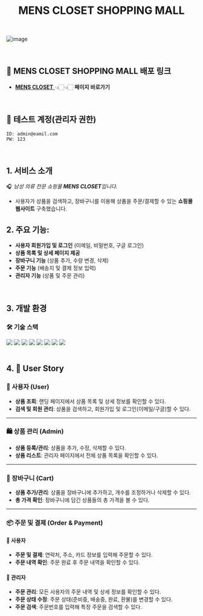 <h1 align="center">MENS CLOSET SHOPPING MALL</h1>

</br>

![image](https://github.com/user-attachments/assets/50a063d5-148e-4ab9-a0b4-a5682cd59831)

</br>

## 💫 MENS CLOSET SHOPPING MALL 배포 링크 

- <a href="https://mens-closet.netlify.app" target="_blank" rel="noopener noreferrer"><strong>MENS CLOSET</strong> </a> 👈🏻👈🏻 **페이지 바로가기**

<br>

## 💫 테스트 계정(관리자 권한)
 
```
ID: admin@eamil.com
PW: 123
```

<br>

## 1. 서비스 소개

🎧 <em>남성 의류 전문 쇼핑몰 <strong>MENS CLOSET</strong>입니다.</em>
- 사용자가 상품을 검색하고, 장바구니를 이용해 상품을 주문/결제할 수 있는 **쇼핑몰 웹사이트** 구축했습니다.
  

## 2. 주요 기능:
- **사용자 회원가입 및 로그인** (이메일, 비밀번호, 구글 로그인)
- **상품 목록 및 상세 페이지 제공**
- **장바구니 기능** (상품 추가, 수량 변경, 삭제)
- **주문 기능** (배송지 및 결제 정보 입력)
- **관리자 기능** (상품 및 주문 관리)

<br>

## 3. 개발 환경

### 🛠 기술 스택

<div>
    <img src="https://img.shields.io/badge/React-grey?style=for-the-badge&logo=React&logoColor=61DAFB"/>
    <img src="https://img.shields.io/badge/Redux--Thunk-grey?style=for-the-badge&logo=Redux&logoColor=764ABC"/>
    <img src="https://img.shields.io/badge/Redux Toolkit-grey?style=for-the-badge&logo=Redux&logoColor=764ABC"/>
    <img src="https://img.shields.io/badge/MongoDB-grey?style=for-the-badge&logo=MongoDB&logoColor=47A248"/>
    <img src="https://img.shields.io/badge/Mongoose-grey?style=for-the-badge&logo=Node.js&logoColor=green"/>
    <img src="https://img.shields.io/badge/Glitch-grey?style=for-the-badge&logo=Glitch&logoColor=33FFFA"/>
    <img src="https://img.shields.io/badge/Netlify-grey?style=for-the-badge&logo=Netlify&logoColor=00C7B7"/>
    <img src="https://img.shields.io/badge/GitHub Actions-grey?style=for-the-badge&logo=GitHub Actions&logoColor=2088FF"/>
</div>

<br>

## 4. 📖 User Story

### 👤 사용자 (User)
- **상품 조회**: 랜딩 페이지에서 상품 목록 및 상세 정보를 확인할 수 있다.
- **검색 및 회원 관리**: 상품을 검색하고, 회원가입 및 로그인(이메일/구글)할 수 있다.

---

### 🛍️ 상품 관리 (Admin)
- **상품 등록/관리**: 상품을 추가, 수정, 삭제할 수 있다.
- **상품 리스트**: 관리자 페이지에서 전체 상품 목록을 확인할 수 있다.

---

### 🛒 장바구니 (Cart)
- **상품 추가/관리**: 상품을 장바구니에 추가하고, 개수를 조정하거나 삭제할 수 있다.
- **총 가격 확인**: 장바구니에 담긴 상품들의 총 가격을 볼 수 있다.

---

### 📦 주문 및 결제 (Order & Payment)

#### 🔹 사용자
- **주문 및 결제**: 연락처, 주소, 카드 정보를 입력해 주문할 수 있다.
- **주문 내역 확인**: 주문 완료 후 주문 내역을 확인할 수 있다.

#### 🔹 관리자
- **주문 관리**: 모든 사용자의 주문 내역 및 상세 정보를 확인할 수 있다.
- **주문 상태 수정**: 주문 상태(준비중, 배송중, 완료, 환불)를 변경할 수 있다.
- **주문 검색**: 주문번호를 입력해 특정 주문을 검색할 수 있다.



